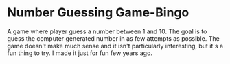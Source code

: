 # Number Guessing Game-Bingo
A game where player guess a number between 1 and 10. The goal is to guess the computer generated number in as few attempts as possible. The game doesn't make much sense and it isn't particularly interesting, but it's a fun thing to try. I made it just for fun few years ago.
